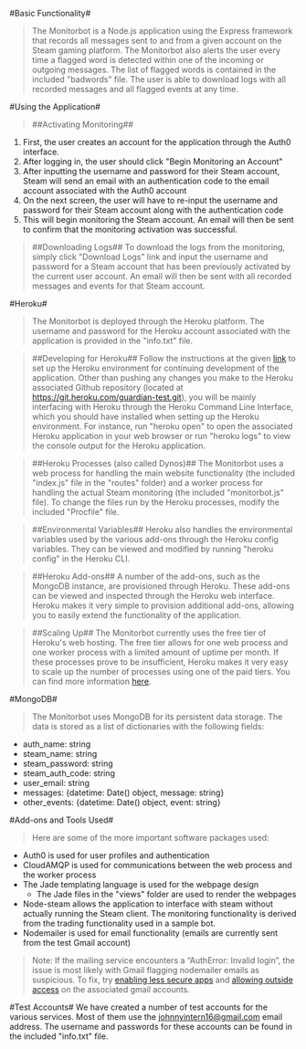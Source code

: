 #Basic Functionality#
>The Monitorbot is a Node.js application using the Express framework that records all messages sent to and from a given account on the Steam gaming platform. The Monitorbot also alerts the user every time a flagged word is detected within one of the incoming or outgoing messages. The list of flagged words is contained in the included "badwords" file. The user is able to download logs with all recorded messages and all flagged events at any time. 

#Using the Application#

> ##Activating Monitoring##
 1. First, the user creates an account for the application through the
    Auth0 interface. 
 2. After logging in, the user should click "Begin Monitoring an Account"
 3. After inputting the username and password for their Steam account, Steam will send an email with an authentication code to the email account associated with the Auth0 account
 4. On the next screen, the user will have to re-input the username and password for their Steam account along with the authentication code
 5. This will begin monitoring the Steam account. An email will then be sent to confirm that the monitoring activation was successful.

>##Downloading Logs##
To download the logs from the monitoring, simply click "Download Logs" link and input the username and password for a Steam account that has been previously activated by the current user account. An email will then be sent with all recorded messages and events for that Steam account. 

#Heroku#

>The Monitorbot is deployed through the Heroku platform. The username and password for the Heroku account associated with the application is provided in the "info.txt" file. 

>##Developing for Heroku##
Follow the instructions at the given [link](https://devcenter.heroku.com/articles/getting-started-with-nodejs#introduction) to set up the Heroku environment for continuing development of the application. Other than pushing any changes you make to the Heroku associated Github repository (located at https://git.heroku.com/guardian-test.git), you will be mainly interfacing with Heroku through the Heroku Command Line Interface, which you should have installed when setting up the Heroku environment. For instance, run "heroku open" to open the associated Heroku application in your web browser or run "heroku logs" to view the console output for the Heroku application.  

>##Heroku Processes (also called Dynos)##
The Monitorbot uses a web process for handling the main website functionality (the included "index.js" file in the "routes" folder) and a worker process for handling the actual Steam monitoring (the included "monitorbot.js" file). To change the files run by the Heroku processes, modify the included "Procfile" file. 

>##Environmental Variables##
Heroku also handles the environmental variables used by the various add-ons through the Heroku config variables. They can be viewed and modified by running "heroku config" in the Heroku CLI.  

>##Heroku Add-ons##
A number of the add-ons, such as the MongoDB instance, are provisioned through Heroku. These add-ons can be viewed and inspected through the Heroku web interface. Heroku makes it very simple to provision additional add-ons, allowing you to easily extend the functionality of the application. 

>##Scaling Up##
The Monitorbot currently uses the free tier of Heroku's web hosting. The free tier allows for one web process and one worker process with a limited amount of uptime per month. If these processes prove to be insufficient, Heroku makes it very easy to scale up the number of processes using one of the paid tiers.  You can find more information [here](https://devcenter.heroku.com/articles/scaling).


#MongoDB#
>The Monitorbot uses MongoDB for its persistent data storage. The data is stored as a list of dictionaries with the following fields:
>
 - auth_name: string
 - steam_name: string
 - steam_password: string
 - steam_auth_code: string
 - user_email: string
 - messages: {datetime: Date() object, message: string}
 - other_events: {datetime: Date() object, event: string}

#Add-ons and Tools Used#
>Here are some of the more important software packages used:
>
 - Auth0 is used for user profiles and authentication
 - CloudAMQP is used for communications between the web process and the worker process
 - The Jade templating language is used for the webpage design
	 - The Jade files in the "views" folder are used to render the webpages
 - Node-steam allows the application to interface with steam without actually running the Steam client. The monitoring functionality is derived from the trading functionality used in a sample bot. 
 - Nodemailer is used for email functionality (emails are currently sent from the test Gmail account) 
 >Note: If the mailing service encounters a “AuthError: Invalid login”, the issue is most likely with Gmail flagging nodemailer emails as suspicious. To fix, try [enabling less secure apps](https://www.google.com/settings/security/lesssecureapps) and [allowing outside access]( https://g.co/allowaccess) on the associated gmail accounts. 


#Test Accounts#
We have created a number of test accounts for the various services. Most of them use the johnnyintern16@gmail.com email address. The username and passwords for these accounts can be found in the included "info.txt" file. 
